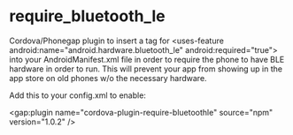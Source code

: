 # require_bluetooth_le

Cordova/Phonegap plugin to insert a tag for \<uses-feature android:name="android.hardware.bluetooth_le" android:required="true"\> into your AndroidManifest.xml file in order to require the phone to have BLE hardware in order to run.  This will prevent your app from showing up in the app store on old phones w/o the necessary hardware.

Add this to your config.xml to enable:

\<gap:plugin name="cordova-plugin-require-bluetoothle" source="npm" version="1.0.2" /\>
